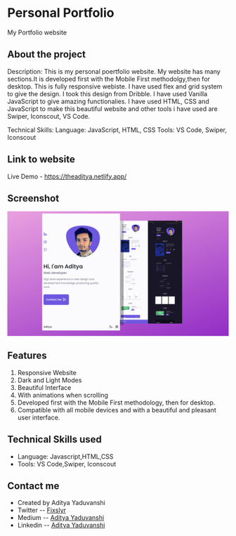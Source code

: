 
# Personal Portfolio
My Portfolio website



## About the project
Description: This is my personal poertfolio website. My website has many sections.It is developed first with the Mobile First methodolgy,then for desktop. This is fully responsive webiste. I have used flex and grid system to give the design. I took this design from Dribble. I have used Vanilla JavaScript to give amazing functionalies. I have used HTML, CSS and JavaScript to make this beautiful website and other tools i have used are Swiper, Iconscout, VS Code. 


Technical Skills:
Language: JavaScript, HTML, CSS
Tools: VS Code, Swiper, Iconscout

## Link to website
   Live Demo - https://theaditya.netlify.app/

## Screenshot 

![screenshot](portfolio-sc.png)





##  Features
<ol>
  <li> Responsive Website</li>
  <li>Dark and Light Modes</li>
  <li>Beautiful Interface</li>
<li>With animations when scrolling</li>
  <li>Developed first with the Mobile First methodology, then for desktop.</li>
  <li>Compatible with all mobile devices and with a beautiful and pleasant user interface.</li>
</ol>

## Technical Skills used
<ul>
  <li>Language: Javascript,HTML,CSS</li>
  <li>Tools: VS Code,Swiper, Iconscout</li>
  
  </ul>
  
  
## Contact me
<ul>
  <li>Created by Aditya Yaduvanshi</li>
  <li>Twitter -- <a href="https://twitter.com/fixslyr">Fixslyr</a>
    <li>Medium -- <a href="https://adityayaduvanshi.medium.com/">Aditya Yaduvanshi</a>
      <li>Linkedin -- <a href="https://www.linkedin.com/in/theaditya-yaduvanshi-/">Aditya Yaduvanshi</a>
  </ul>
